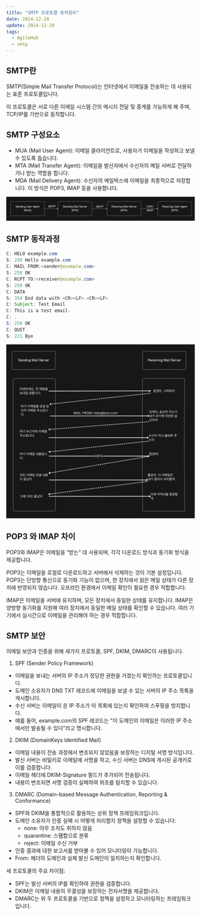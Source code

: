 ```yaml
---
title: "SMTP 프로토콜 동작원리"
date: 2024-12-20
update: 2024-12-20
tags:
  - AgileHub
  - smtp
---
```


## SMTP란

SMTP(Simple Mail Transfer Protocol)는 인터넷에서 이메일을 전송하는 데 사용되는 표준 프로토콜입니다. 

이 프로토콜은 서로 다른 이메일 시스템 간의 메시지 전달 및 중계를 가능하게 해 주며, TCP/IP를 기반으로 동작합니다. 

## SMTP 구성요소

- MUA (Mail User Agent): 이메일 클라이언트로, 사용자가 이메일을 작성하고 보낼 수 있도록 돕습니다. 
- MTA (Mail Transfer Agent): 이메일을 발신자에서 수신자의 메일 서버로 전달하거나 받는 역할을 합니다. 
- MDA (Mail Delivery Agent): 수신자의 메일박스에 이메일을 최종적으로 저장합니다. 이 방식은 POP3, IMAP 등을 사용합니다.

![](img.png)

## SMTP 동작과정   

```java
C: HELO example.com
S: 250 Hello example.com
C: MAIL FROM:<sender@example.com>
S: 250 OK
C: RCPT TO:<receiver@example.com>
S: 250 OK
C: DATA
S: 354 End data with <CR><LF>.<CR><LF>
C: Subject: Test Email
C: This is a test email.
C: .
S: 250 OK
C: QUIT
S: 221 Bye
```

![](img_1.png)

## POP3 와 IMAP 차이

POP3와 IMAP은 이메일을 “받는” 데 사용되며, 각각 다운로드 방식과 동기화 방식을 제공합니다.

POP3는 이메일을 로컬로 다운로드하고 서버에서 삭제하는 것이 기본 설정입니다.
POP3는 단방향 통신으로 동기화 기능이 없으며, 한 장치에서 읽은 메일 상태가 다른 장치에 반영되지 않습니다.
오프라인 환경에서 이메일 확인이 필요한 경우 적합합니다.


IMAP은 이메일을 서버에 유지하며, 모든 장치에서 동일한 상태를 유지합니다.
IMAP은 양방향 동기화를 지원해 여러 장치에서 동일한 메일 상태를 확인할 수 있습니다.
여러 기기에서 실시간으로 이메일을 관리해야 하는 경우 적합합니다.


## SMTP 보안

이메일 보안과 인증을 위해 세가지 프로토콜, SPF, DKIM, DMARC이 사용됩니다.

1. SPF (Sender Policy Framework)
- 이메일을 보내는 서버의 IP 주소가 정당한 권한을 가졌는지 확인하는 프로토콜입니다.
- 도메인 소유자가 DNS TXT 레코드에 이메일을 보낼 수 있는 서버의 IP 주소 목록을 게시합니다.
- 수신 서버는 이메일이 온 IP 주소가 이 목록에 있는지 확인하여 스푸핑을 방지합니다.
- 예를 들어, example.com의 SPF 레코드는 "이 도메인의 이메일은 이러한 IP 주소에서만 발송될 수 있다"라고 명시합니다.

2. DKIM (DomainKeys Identified Mail)
- 이메일 내용이 전송 과정에서 변조되지 않았음을 보장하는 디지털 서명 방식입니다.
- 발신 서버는 비밀키로 이메일에 서명을 하고, 수신 서버는 DNS에 게시된 공개키로 이를 검증합니다.
- 이메일 헤더에 DKIM-Signature 필드가 추가되어 전송됩니다.
- 내용이 변조되면 서명 검증이 실패하여 위조를 탐지할 수 있습니다.

3. DMARC (Domain-based Message Authentication, Reporting & Conformance)
- SPF와 DKIM을 통합적으로 활용하는 상위 정책 프레임워크입니다.
- 도메인 소유자가 인증 실패 시 어떻게 처리할지 정책을 설정할 수 있습니다:
    - none: 아무 조치도 취하지 않음
    - quarantine: 스팸함으로 분류
    - reject: 이메일 수신 거부
- 인증 결과에 대한 보고서를 받아볼 수 있어 모니터링이 가능합니다.
- From: 헤더의 도메인과 실제 발신 도메인이 일치하는지 확인합니다.

세 프로토콜의 주요 차이점:
- SPF는 발신 서버의 IP를 확인하여 권한을 검증합니다.
- DKIM은 이메일 내용의 무결성을 보장하는 전자서명을 제공합니다.
- DMARC는 위 두 프로토콜을 기반으로 정책을 설정하고 모니터링하는 프레임워크입니다.

